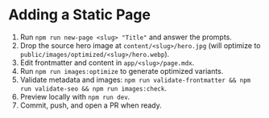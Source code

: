 # Adding a Static Page

1. Run `npm run new-page <slug> "Title"` and answer the prompts.
2. Drop the source hero image at `content/<slug>/hero.jpg` (will optimize to `public/images/optimized/<slug>/hero.webp`).
3. Edit frontmatter and content in `app/<slug>/page.mdx`.
4. Run `npm run images:optimize` to generate optimized variants.
5. Validate metadata and images: `npm run validate-frontmatter && npm run validate-seo && npm run images:check`.
6. Preview locally with `npm run dev`.
7. Commit, push, and open a PR when ready.